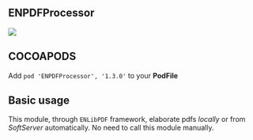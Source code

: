 ## ENPDFProcessor

![](https://badgen.net/badge/stable/1.3.0/blue)

## COCOAPODS

Add `pod 'ENPDFProcessor', '1.3.0'` to your **PodFile**

## Basic usage

This module, through `ENLibPDF` framework, elaborate pdfs _locally_ or from _SoftServer_ automatically. No need to call this module manually.
